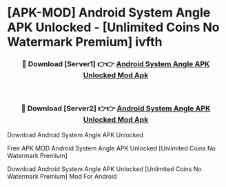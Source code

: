 # [APK-MOD] Android System Angle APK Unlocked - [Unlimited Coins No Watermark Premium] ivfth



<div align="center">
<h3>🔴 Download [Server1] 👉👉 <a href="https://momento.my/?title=Android_System_Angle_APK_Unlocked">Android System Angle APK Unlocked Mod Apk</a></h3><br>

<h3>🔴 Download [Server2] 👉👉 <a href="https://momento.my/?title=Android_System_Angle_APK_Unlocked">Android System Angle APK Unlocked Mod Apk</a></h3>
</div>



Download Android System Angle APK Unlocked 

Free APK MOD Android System Angle APK Unlocked [Unlimited Coins No Watermark Premium]

Download Android System Angle APK Unlocked [Unlimited Coins No Watermark Premium] Mod For Android
